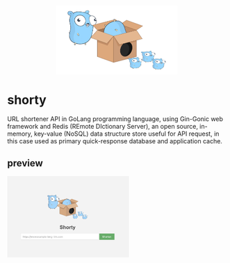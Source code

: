 <p align="center">
    <img style="width:20em;" src="./assets/mascott.png" alt="mascott.png">
</p>

# shorty

URL shortener API in GoLang programming language, using Gin-Gonic web framework and Redis (REmote DIctionary Server), an open source, in-memory, key-value (NoSQL) data structure store useful for API request, in this case used as primary quick-response database and application cache.


## preview

<img style="width:20em;" src="./assets/example.png" alt="example.png">